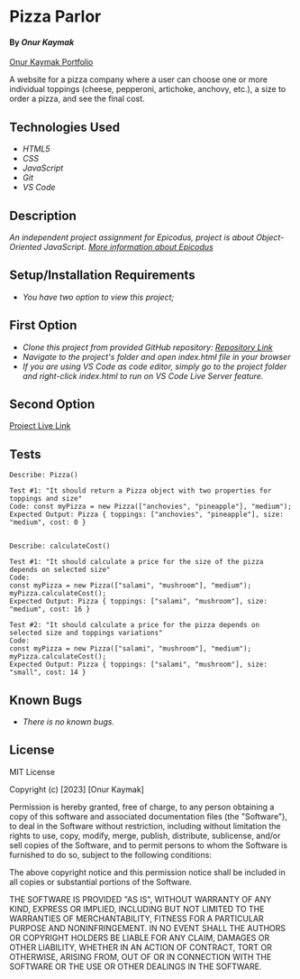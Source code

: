 # Pizza Parlor

#### By _**Onur Kaymak**_

[Onur Kaymak Portfolio](https://onurkaymak.com)

A website for a pizza company where a user can choose one or more individual toppings (cheese, pepperoni, artichoke, anchovy, etc.), a size to order a pizza, and see the final cost.

## Technologies Used

- _HTML5_
- _CSS_
- _JavaScript_
- _Git_
- _VS Code_

## Description

_An independent project assignment for Epicodus, project is about Object-Oriented JavaScript. [More information about Epicodus](https://www.epicodus.com)_

## Setup/Installation Requirements

- _You have two option to view this project;_

## First Option

- _Clone this project from provided GitHub repository: [Repository Link](https://github.com/onurkaymak/pizza-parlor)_
- _Navigate to the project's folder and open index.html file in your browser_
- _If you are using VS Code as code editor, simply go to the project folder and right-click index.html to run on VS Code Live Server feature._

## Second Option

[Project Live Link](https://onurkaymak.github.io/pizza-parlor)

## Tests

```
Describe: Pizza()

Test #1: "It should return a Pizza object with two properties for toppings and size"
Code: const myPizza = new Pizza(["anchovies", "pineapple"], "medium");
Expected Output: Pizza { toppings: ["anchovies", "pineapple"], size: "medium", cost: 0 }


Describe: calculateCost()

Test #1: "It should calculate a price for the size of the pizza depends on selected size"
Code:
const myPizza = new Pizza(["salami", "mushroom"], "medium");
myPizza.calculateCost();
Expected Output: Pizza { toppings: ["salami", "mushroom"], size: "medium", cost: 16 }

Test #2: "It should calculate a price for the pizza depends on selected size and toppings variations"
Code:
const myPizza = new Pizza(["salami", "mushroom"], "medium");
myPizza.calculateCost();
Expected Output: Pizza { toppings: ["salami", "mushroom"], size: "small", cost: 14 }
```

## Known Bugs

- _There is no known bugs._

## License

MIT License

Copyright (c) [2023] [Onur Kaymak]

Permission is hereby granted, free of charge, to any person obtaining a copy
of this software and associated documentation files (the "Software"), to deal
in the Software without restriction, including without limitation the rights
to use, copy, modify, merge, publish, distribute, sublicense, and/or sell
copies of the Software, and to permit persons to whom the Software is
furnished to do so, subject to the following conditions:

The above copyright notice and this permission notice shall be included in all
copies or substantial portions of the Software.

THE SOFTWARE IS PROVIDED "AS IS", WITHOUT WARRANTY OF ANY KIND, EXPRESS OR
IMPLIED, INCLUDING BUT NOT LIMITED TO THE WARRANTIES OF MERCHANTABILITY,
FITNESS FOR A PARTICULAR PURPOSE AND NONINFRINGEMENT. IN NO EVENT SHALL THE
AUTHORS OR COPYRIGHT HOLDERS BE LIABLE FOR ANY CLAIM, DAMAGES OR OTHER
LIABILITY, WHETHER IN AN ACTION OF CONTRACT, TORT OR OTHERWISE, ARISING FROM,
OUT OF OR IN CONNECTION WITH THE SOFTWARE OR THE USE OR OTHER DEALINGS IN THE
SOFTWARE.
